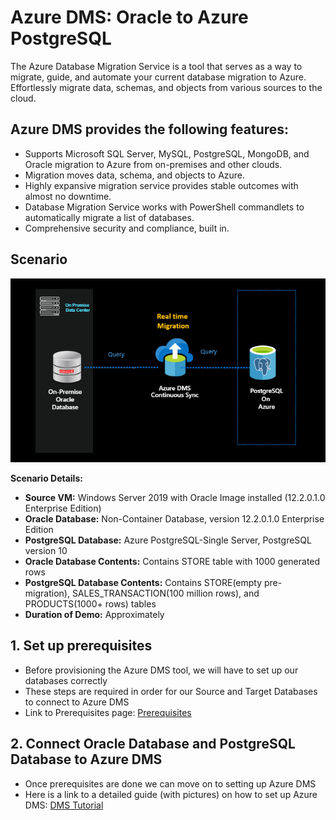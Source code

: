 # Azure DMS: Oracle to Azure PostgreSQL

The Azure Database Migration Service is a tool that serves as a way to migrate, guide, and automate your current database migration to Azure. Effortlessly migrate data, schemas, and objects from various sources to the cloud.

## Azure DMS provides the following features:
* Supports Microsoft SQL Server, MySQL, PostgreSQL, MongoDB, and Oracle migration to Azure from on-premises and other clouds.
* Migration moves data, schema, and objects to Azure.
* Highly expansive migration service provides stable outcomes with almost no downtime.
* Database Migration Service works with PowerShell commandlets to automatically migrate a list of databases.
* Comprehensive security and compliance, built in.




## **Scenario**

![](/Images/13.png)

**Scenario Details:**

* **Source VM:** Windows Server 2019 with Oracle Image installed (12.2.0.1.0 Enterprise Edition)
* **Oracle Database:** Non-Container Database, version 12.2.0.1.0 Enterprise Edition
* **PostgreSQL Database:** Azure PostgreSQL-Single Server, PostgreSQL version 10
* **Oracle Database Contents:** Contains STORE table with 1000 generated rows
* **PostgreSQL Database Contents:** Contains STORE(empty pre-migration), SALES_TRANSACTION(100 million rows), and PRODUCTS(1000+ rows) tables
* **Duration of Demo:** Approximately 

## 1. Set up prerequisites
* Before provisioning the Azure DMS tool, we will have to set up our databases correctly
* These steps are required in order for our Source and Target Databases to connect to Azure DMS
* Link to Prerequisites page: [Prerequisites](https://github.com/Click2Cloud/azure-oracle-migration/tree/master/Prerequisites)

## 2. Connect Oracle Database and PostgreSQL Database to Azure DMS
* Once prerequisites are done we can move on to setting up Azure DMS
* Here is a link to a detailed guide (with pictures) on how to set up Azure DMS: [DMS Tutorial](https://github.com/Click2Cloud/azure-oracle-migration/blob/master/Tutorials/DMStutorial.md)



